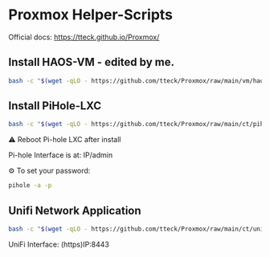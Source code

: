# Proxmox Helper-Scripts

Official docs: https://tteck.github.io/Proxmox/

## Install HAOS-VM - edited by me.

```bash
bash -c "$(wget -qLO - https://github.com/tteck/Proxmox/raw/main/vm/haos-vm.sh)"

```

## Install PiHole-LXC

```bash
bash -c "$(wget -qLO - https://github.com/tteck/Proxmox/raw/main/ct/pihole.sh)"
```

⚠️ Reboot Pi-hole LXC after install

Pi-hole Interface is at: IP/admin

⚙️ To set your password:

```bash
pihole -a -p

```

## Unifi Network Application

```bash
bash -c "$(wget -qLO - https://github.com/tteck/Proxmox/raw/main/ct/unifi.sh)"
```

UniFi Interface: (https)IP:8443